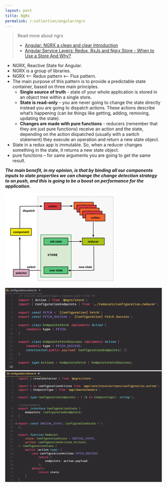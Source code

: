 ```yaml
---
layout: post
title: NgRx
permalink: /:collection/angular/ngrx
---
```



>Read more about ngrx
>* [Angular: NGRX a clean and clear Introduction](https://medium.com/frontend-fun/angular-ngrx-a-clean-and-clear-introduction-4ed61c89c1fc) 
>* [Angular Service Layers: Redux, RxJs and Ngrx Store - When to Use a Store And Why?](
https://blog.angular-university.io/angular-2-redux-ngrx-rxjs/)

* NGRX, Reactive State for Angular.
* NGRX is a group of libraries.
* NGRX <-- Redux pattern <-- Flux pattern. 
* The main purpose of this pattern is to provide a predictable state container, based on three main principles.
    - **Single source of truth** - state of your whole application is stored in an object tree within a single store.
    - **State is read-only** – you are never going to change the state directly instead you are going to dispatch actions. These actions describe what’s happening (can be things like getting, adding, removing, updating the state).
    - **Changes are made with pure functions** - reducers (remember that they are just pure functions) receive an action and the state, depending on the action dispatched (usually with a switch statement) they execute an operation and return a new state object.
* State in a redux app is immutable. So, when a reducer changes something in the state, it returns a new state object.
* pure functions – for same arguments you are going to get the same result.

***The main benefit, in my opinion, is that by binding all our components inputs to state properties we can change the change detection strategy to on push, and this is going to be a boost on performance for the application.***

![ng-rx-state-diagram](https://github.com/arpit04tripathi/files-cdn/raw/cdn/angular/ngrx-state-diagram.png)

![ngrx-code-action](https://github.com/arpit04tripathi/files-cdn/raw/cdn/angular/ngrx-code-action.png)
![ngrx-code-reducer](https://github.com/arpit04tripathi/files-cdn/raw/cdn/angular/ngrx-code-reducer.png)

